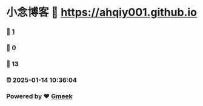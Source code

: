 # 小念博客 :link: https://ahqiy001.github.io 
### :page_facing_up: [1](https://ahqiy001.github.io/tag.html) 
### :speech_balloon: 0 
### :hibiscus: 13 
### :alarm_clock: 2025-01-14 10:36:04 
### Powered by :heart: [Gmeek](https://github.com/Meekdai/Gmeek)
